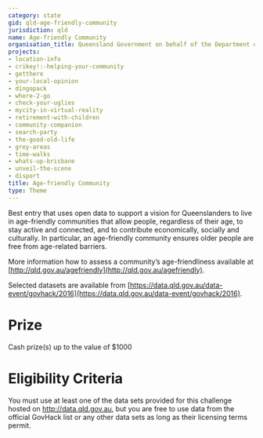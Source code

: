 ```yaml
---
category: state
gid: qld-age-friendly-community
jurisdiction: qld
name: Age-friendly Community
organisation_title: Queensland Government on behalf of the Department of Communities, Child Safety and Disability Services
projects:
- location-info
- crikey!:-helping-your-community
- getthere
- your-local-opinion
- dingopack
- where-2-go
- check-your-uglies
- mycity-in-virtual-reality
- retirement-with-children
- community-companion
- search-party
- the-good-old-life
- grey-areas
- time-walks
- whats-up-brisbane
- unveil-the-scene
- disport
title: Age-friendly Community
type: Theme
---
```


Best entry that uses open data to support a vision for Queenslanders to live in age-friendly communities that allow people, regardless of their age, to stay active and connected, and to contribute economically, socially and culturally. In particular, an age-friendly community ensures older people are free from age-related barriers. 

More information how to assess a community’s age-friendliness available at [http://qld.gov.au/agefriendly](http://qld.gov.au/agefriendly).

Selected datasets are available from [https://data.qld.gov.au/data-event/govhack/2016](https://data.qld.gov.au/data-event/govhack/2016).

# Prize
Cash prize(s) up to the value of $1000

# Eligibility Criteria
You must use at least one of the data sets provided for this challenge hosted on http://data.qld.gov.au, but you are free to use data from the official GovHack list or any other data sets as long as their licensing terms permit.